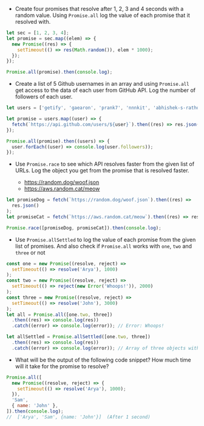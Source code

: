 - Create four promises that resolve after 1, 2, 3 and 4 seconds with a random value. Using `Promise.all` log the value of each promise that it resolved with.

```js
let sec = [1, 2, 3, 4];
let promise = sec.map((elem) => {
  new Promise((res) => {
    setTimeout(() => res(Math.random()), elem * 1000);
  });
});

Promise.all(promise).then(console.log);
```

- Create a list of 5 Github usernames in an array and using `Promise.all` get access to the data of each user from GitHub API. Log the number of followers of each user.

```js
let users = ['getify', 'gaearon', 'prank7', 'nnnkit', 'abhishek-s-rathore'];

let promise = users.map((user) => {
  fetch(`https://api.github.com/users/${user}`).then((res) => res.json());
});

Promise.all(promise).then((users) => {
  user.forEach((user) => console.log(user.followers));
});
```

- Use `Promise.race` to see which API resolves faster from the given list of URLs. Log the object you get from the promise that is resolved faster.

  - https://random.dog/woof.json
  - https://aws.random.cat/meow
```js
let promiseDog = fetch(`https://random.dog/woof.json`).then((res) =>
  res.json()
);
let promiseCat = fetch(`https://aws.random.cat/meow`).then((res) => res.json());

Promise.race([promiseDog, promiseCat]).then(console.log);
```

- Use `Promise.allSettled` to log the value of each promise from the given list of promises. And also check if `Promise.all` works with `one`, `two` and `three` or not

```js
const one = new Promise((resolve, reject) =>
  setTimeout(() => resolve('Arya'), 1000)
);
const two = new Promise((resolve, reject) =>
  setTimeout(() => reject(new Error('Whoops!')), 2000)
);
const three = new Promise((resolve, reject) =>
  setTimeout(() => resolve('John'), 3000)
);
let all = Promise.all([one.two, three])
  .then((res) => console.log(res))
  .catch((error) => console.log(error)); // Error: Whoops!

let allSettled = Promise.allSettled([one.two, three])
  .then((res) => console.log(res))
  .catch((error) => console.log(error)); // Array of three objects with key of status and value;
```

- What will be the output of the following code snippet? How much time will it take for the promise to resolve?

```js
Promise.all([
  new Promise((resolve, reject) => {
    setTimeout(() => resolve('Arya'), 1000);
  }),
  'Sam',
  { name: 'John' },
]).then(console.log);
//  ['Arya', 'Sam', {name: 'John'}]  (After 1 second)
```
